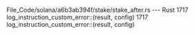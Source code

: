 File_Code/solana/a6b3ab394f/stake/stake_after.rs --- Rust
1717         log_instruction_custom_error::<SystemError>(result, config)                                                                                     1717         log_instruction_custom_error::<StakeError>(result, config)

